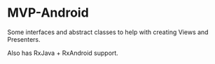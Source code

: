 # MVP-Android

Some interfaces and abstract classes to help with creating Views and Presenters.

Also has RxJava + RxAndroid support.